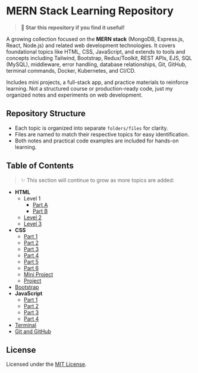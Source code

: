 # MERN Stack Learning Repository
> **🌟 Star this repository if you find it useful!**

A growing collection focused on the **MERN stack** (MongoDB, Express.js, React, Node.js) and related web development technologies. It covers foundational topics like HTML, CSS, JavaScript, and extends to tools and concepts including Tailwind, Bootstrap, Redux/Toolkit, REST APIs, EJS, SQL (MySQL), middleware, error handling, database relationships, Git, GitHub, terminal commands, Docker, Kubernetes, and CI/CD.

Includes mini projects, a full-stack app, and practice materials to reinforce learning. Not a structured course or production-ready code, just my organized notes and experiments on web development.

## Repository Structure
- Each topic is organized into separate `folders/files` for clarity.  
- Files are named to match their respective topics for easy identification.  
- Both notes and practical code examples are included for hands-on learning.

## Table of Contents
> ✨ This section will continue to grow as more topics are added:

- **HTML**
  - Level 1
    - [Part A](html/level-1/part-a)
    - [Part B](html/level-1/part-b)
  - [Level 2](html/level-2)
  - [Level 3](html/level-3)
- **CSS**
  - [Part 1](css/part-1)
  - [Part 2](css/part-2)
  - [Part 3](css/part-3)
  - [Part 4](css/part-4)
  - [Part 5](css/part-5)
  - [Part 6](css/part-6)
  - [Mini Project](css/mini-project)
  - [Project](css/project)
- [Bootstrap](bootstrap)
- **JavaScript**
  - [Part 1](javscript/part-1)
  - [Part 2](javascript/part-2)
  - [Part 3](javascript/part-3)
  - [Part 4](javascript/part-4)
- [Terminal](terminal)
- [Git and GitHub](git-and-github)

## License
Licensed under the [MIT License](./LICENSE).
